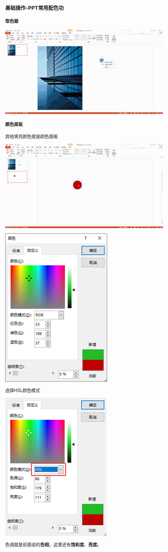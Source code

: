 ### 基础操作-PPT常用配色功

#### 取色器

![取色器](https://raw.githubusercontent.com/huxiaoning/img/master/20201031215723.gif)

#### 颜色面板

其他填充颜色就是颜色面板

![颜色面板](https://raw.githubusercontent.com/huxiaoning/img/master/20201031220141.gif)

![image-20201031220644538](https://raw.githubusercontent.com/huxiaoning/img/master/20201031220646.png)

选择HSL颜色模式

![image-20201031220810590](https://raw.githubusercontent.com/huxiaoning/img/master/20201031220812.png)

色调就是前面说的**色相**，这里还有**饱和度**、**亮度**。